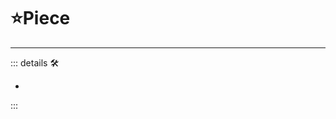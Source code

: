 # ⭐<labor>Piece</labor>

---

<!-- =================================================== -->
<!-- =================================================== -->
<!-- =================================================== -->
<!-- =================================================== -->
<!-- =================================================== -->
::: details 🛠

-

:::
